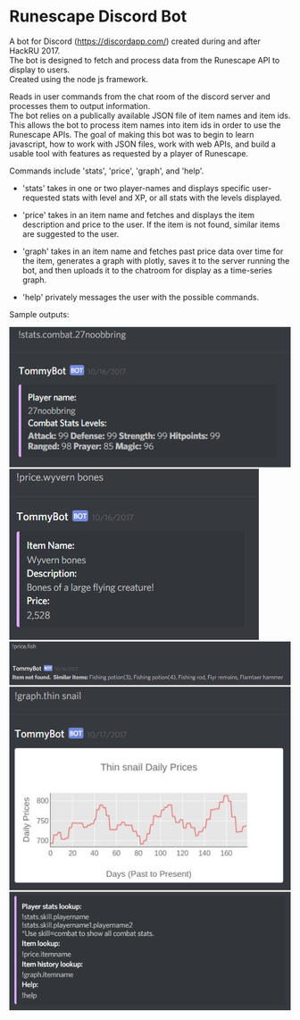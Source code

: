 # Runescape Discord Bot
A bot for Discord (https://discordapp.com/) created during and after HackRU 2017.  
The bot is designed to fetch and process data from the Runescape API to display to users.  
Created using the node js framework.  
  
Reads in user commands from the chat room of the discord server and processes them to output information.  
The bot relies on a publically available JSON file of item names and item ids.  This allows the bot to process item names into item ids in order to use the Runescape APIs.  The goal of making this bot was to begin to learn javascript, how to work with JSON files, work with web APIs, and build a usable tool with features as requested by a player of Runescape.  
  
Commands include 'stats', 'price', 'graph', and 'help'.  
* 'stats' takes in one or two player-names and displays specific user-requested stats with level and XP, or all stats with the levels displayed.  
  
* 'price' takes in an item name and fetches and displays the item description and price to the user.  If the item is not found, similar items are suggested to the user.  
  
* 'graph' takes in an item name and fetches past price data over time for the item, generates a graph with plotly, saves it to the server running the bot, and then uploads it to the chatroom for display as a time-series graph.  
  
* 'help' privately messages the user with the possible commands.  
  
Sample outputs:   

![Stats Lookup](Stats.PNG)
![Price Lookup](Price.PNG)
![Price Lookup Failed](PriceNotFound.PNG)
![Graph](Graph.PNG)
![Help](Help.PNG)

